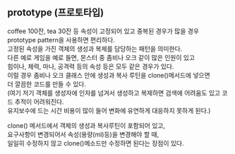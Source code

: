 ##  prototype (프로토타입)  
coffee 100잔, tea 30잔 등 속성이 고정되어 있고 중복된 경우가 많을 경우  
prototype pattern을 사용하면 편리하다.  
고정된 속성을 가진 객체의 생성과 복제를 담당하는 패턴을 의미한다.  
다른 예로 게임을 예로 들면, 몬스터 중 좀비나 오크 같이 많은 인원이 있고  
힘이나, 체력, 마나, 공격력 등의 속성 등은 모두 같은 경우가 있다.  
이럴 경우 좀비나 오크 클래스 안에 생성과 복사 루틴을 clone()메서드에 넣으면  
더 깔끔한 코드를 만들 수 있다.  
(여기 저기 객체를 생성자에 인자를 넘겨서 생성하고 복제하면 검색에 어려움도 있고 코드 추적이 어려워진다.  
유지보수에 드는 시간 비용이 많이 들어 변화에 유연하게 대응하지 못하게 된다.)  
  
clone() 메서드에서 객체의 생성과 복사루틴이 포함되어 있고,  
요구사항이 변경되어서 속성(용량(ml)등)을 변경해야 할 때,  
일일히 수정하지 않고 clone()메소드만 수정하면 된다는 장점이 있다.  
  

